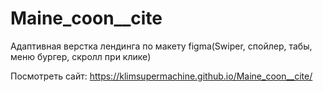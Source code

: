 # Maine_coon__cite
Адаптивная верстка лендинга по макету figma(Swiper, спойлер, табы, меню бургер, скролл при клике) 

Посмотреть сайт: https://klimsupermachine.github.io/Maine_coon__cite/
